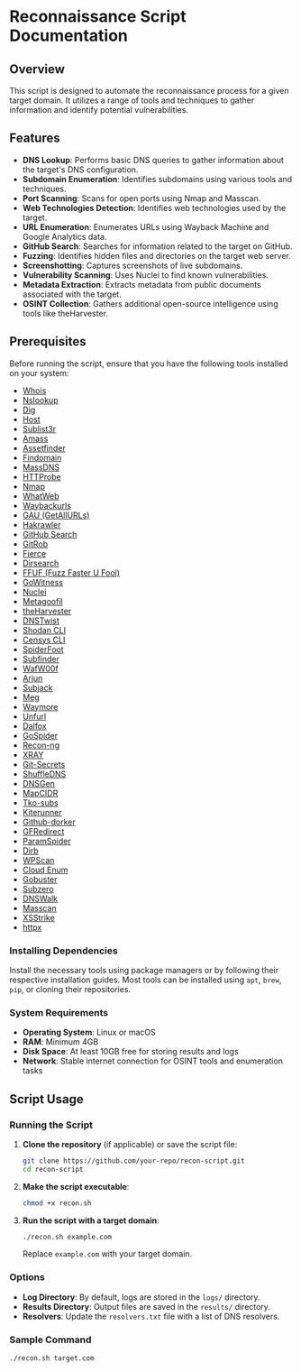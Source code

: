 # Reconnaissance Script Documentation

## Overview

This script is designed to automate the reconnaissance process for a given target domain. It utilizes a range of tools and techniques to gather information and identify potential vulnerabilities.

## Features

- **DNS Lookup**: Performs basic DNS queries to gather information about the target's DNS configuration.
- **Subdomain Enumeration**: Identifies subdomains using various tools and techniques.
- **Port Scanning**: Scans for open ports using Nmap and Masscan.
- **Web Technologies Detection**: Identifies web technologies used by the target.
- **URL Enumeration**: Enumerates URLs using Wayback Machine and Google Analytics data.
- **GitHub Search**: Searches for information related to the target on GitHub.
- **Fuzzing**: Identifies hidden files and directories on the target web server.
- **Screenshotting**: Captures screenshots of live subdomains.
- **Vulnerability Scanning**: Uses Nuclei to find known vulnerabilities.
- **Metadata Extraction**: Extracts metadata from public documents associated with the target.
- **OSINT Collection**: Gathers additional open-source intelligence using tools like theHarvester.

## Prerequisites

Before running the script, ensure that you have the following tools installed on your system:

- [Whois](https://github.com/rfc1036/whois)
- [Nslookup](https://man7.org/linux/man-pages/man1/nslookup.1.html)
- [Dig](https://man7.org/linux/man-pages/man1/dig.1.html)
- [Host](https://man7.org/linux/man-pages/man1/host.1.html)
- [Sublist3r](https://github.com/aboul3la/Sublist3r)
- [Amass](https://github.com/OWASP/Amass)
- [Assetfinder](https://github.com/tomnomnom/assetfinder)
- [Findomain](https://github.com/Findomain/Findomain)
- [MassDNS](https://github.com/blechschmidt/massdns)
- [HTTProbe](https://github.com/tomnomnom/httprobe)
- [Nmap](https://nmap.org/)
- [WhatWeb](https://github.com/urbanadventurer/WhatWeb)
- [Waybackurls](https://github.com/tomnomnom/waybackurls)
- [GAU (GetAllURLs)](https://github.com/lc/gau)
- [Hakrawler](https://github.com/hakluke/hakrawler)
- [GitHub Search](https://github.com/gwen001/github-search)
- [GitRob](https://github.com/michenriksen/gitrob)
- [Fierce](https://github.com/mschwager/fierce)
- [Dirsearch](https://github.com/maurosoria/dirsearch)
- [FFUF (Fuzz Faster U Fool)](https://github.com/ffuf/ffuf)
- [GoWitness](https://github.com/sensepost/gowitness)
- [Nuclei](https://github.com/projectdiscovery/nuclei)
- [Metagoofil](https://github.com/opsdisk/metagoofil)
- [theHarvester](https://github.com/laramies/theHarvester)
- [DNSTwist](https://github.com/elceef/dnstwist)
- [Shodan CLI](https://cli.shodan.io/)
- [Censys CLI](https://censys.io/)
- [SpiderFoot](https://www.spiderfoot.net/)
- [Subfinder](https://github.com/projectdiscovery/subfinder)
- [WafW00f](https://github.com/EnableSecurity/wafw00f)
- [Arjun](https://github.com/s0md3v/Arjun)
- [Subjack](https://github.com/haccer/subjack)
- [Meg](https://github.com/tomnomnom/meg)
- [Waymore](https://github.com/xnl-h4ck3r/waymore)
- [Unfurl](https://github.com/tomnomnom/unfurl)
- [Dalfox](https://github.com/hahwul/dalfox)
- [GoSpider](https://github.com/jaeles-project/gospider)
- [Recon-ng](https://github.com/lanmaster53/recon-ng)
- [XRAY](https://github.com/chaitin/xray)
- [Git-Secrets](https://github.com/awslabs/git-secrets)
- [ShuffleDNS](https://github.com/projectdiscovery/shuffledns)
- [DNSGen](https://github.com/ProjectAnte/dnsgen)
- [MapCIDR](https://github.com/projectdiscovery/mapcidr)
- [Tko-subs](https://github.com/anshumanbh/tko-subs)
- [Kiterunner](https://github.com/assetnote/kiterunner)
- [Github-dorker](https://github.com/obheda12/GitDorker)
- [GFRedirect](https://github.com/dwisiswant0/gf-redirect)
- [ParamSpider](https://github.com/devanshbatham/ParamSpider)
- [Dirb](https://dirb.sourceforge.net/)
- [WPScan](https://github.com/wpscanteam/wpscan)
- [Cloud Enum](https://github.com/initstring/cloud_enum)
- [Gobuster](https://github.com/OJ/gobuster)
- [Subzero](https://github.com/coalfire/subzero)
- [DNSWalk](https://dnswalk.sourceforge.net/)
- [Masscan](https://github.com/robertdavidgraham/masscan)
- [XSStrike](https://github.com/s0md3v/XSStrike)
- [httpx](https://github.com/projectdiscovery/httpx)

### Installing Dependencies

Install the necessary tools using package managers or by following their respective installation guides. Most tools can be installed using `apt`, `brew`, `pip`, or cloning their repositories.

### System Requirements

- **Operating System**: Linux or macOS
- **RAM**: Minimum 4GB
- **Disk Space**: At least 10GB free for storing results and logs
- **Network**: Stable internet connection for OSINT tools and enumeration tasks

## Script Usage

### Running the Script

1. **Clone the repository** (if applicable) or save the script file:

    ```bash
    git clone https://github.com/your-repo/recon-script.git
    cd recon-script
    ```

2. **Make the script executable**:

    ```bash
    chmod +x recon.sh
    ```

3. **Run the script with a target domain**:

    ```bash
    ./recon.sh example.com
    ```

    Replace `example.com` with your target domain.

### Options

- **Log Directory**: By default, logs are stored in the `logs/` directory.
- **Results Directory**: Output files are saved in the `results/` directory.
- **Resolvers**: Update the `resolvers.txt` file with a list of DNS resolvers.

### Sample Command

```bash
./recon.sh target.com
